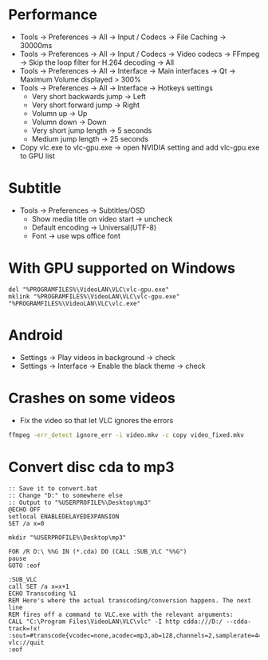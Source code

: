 Performance
=====
* Tools -> Preferences -> All -> Input / Codecs -> File Caching -> 30000ms
* Tools -> Preferences -> All -> Input / Codecs -> Video codecs -> FFmpeg -> Skip the loop filter for H.264 decoding -> All
* Tools -> Preferences -> All -> Interface -> Main interfaces -> Qt -> Maximum Volume displayed > 300%
* Tools -> Preferences -> All -> Interface -> Hotkeys settings
    * Very short backwards jump -> Left
    * Very short forward jump -> Right
    * Volumn up -> Up
    * Volumn down -> Down
    * Very short jump length -> 5 seconds
    * Medium jump length -> 25 seconds
* Copy vlc.exe to vlc-gpu.exe -> open NVIDIA setting and add vlc-gpu.exe to GPU list

Subtitle
=====
* Tools -> Preferences -> Subtitles/OSD
    * Show media title on video start -> uncheck
    * Default encoding -> Universal(UTF-8)
    * Font -> use wps office font

With GPU supported on Windows
=====
```dosbatch
del "%PROGRAMFILES%\VideoLAN\VLC\vlc-gpu.exe"
mklink "%PROGRAMFILES%\VideoLAN\VLC\vlc-gpu.exe" "%PROGRAMFILES%\VideoLAN\VLC\vlc.exe"
```

Android
=====
* Settings -> Play videos in background -> check
* Settings -> Interface -> Enable the black theme -> check

Crashes on some videos
=====
* Fix the video so that let VLC ignores the errors
```sh
ffmpeg -err_detect ignore_err -i video.mkv -c copy video_fixed.mkv
```

Convert disc cda to mp3
=====
```dosbatch
:: Save it to convert.bat
:: Change "D:" to somewhere else
:: Output to "%USERPROFILE%\Desktop\mp3"
@ECHO OFF
setlocal ENABLEDELAYEDEXPANSION
SET /a x=0

mkdir "%USERPROFILE%\Desktop\mp3"

FOR /R D:\ %%G IN (*.cda) DO (CALL :SUB_VLC "%%G")
pause
GOTO :eof

:SUB_VLC
call SET /a x=x+1
ECHO Transcoding %1
REM Here's where the actual transcoding/conversion happens. The next line
REM fires off a command to VLC.exe with the relevant arguments:
CALL "C:\Program Files\VideoLAN\VLC\vlc" -I http cdda:///D:/ --cdda-track=!x! :sout=#transcode{vcodec=none,acodec=mp3,ab=128,channels=2,samplerate=44100}:std{access="file",mux=raw,dst="%USERPROFILE%\Desktop\mp3\Track!x!.mp3"} vlc://quit
:eof
```
